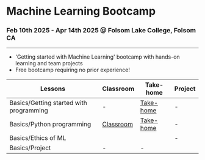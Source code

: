 # Machine Learning Bootcamp
### Feb 10th 2025 - Apr 14th 2025 @ Folsom Lake College, Folsom CA
---
- 'Getting started with Machine Learning' bootcamp with hands-on learning and team projects
- Free bootcamp requiring no prior experience!

| Lessons | Classroom | Take-home | Project |
|----|----|----|----|
| Basics/Getting started with programming | - | [Take-home](https://github.com/shashankbl/mlbootcamp2025flc/blob/main/1_Basics_GettingStartedWithProgramming.ipynb) | - |
| Basics/Python programming | [Classroom](https://github.com/shashankbl/mlbootcamp2025flc/blob/main/2_Basics_PythonProgramming.ipynb) | [Take-home](https://github.com/shashankbl/mlbootcamp2025flc/blob/main/2_Basics_PythonProgramming_Takehome.ipynb) | - |
| Basics/Ethics of ML |  |  | - |
| Basics/Project | - | - | |
